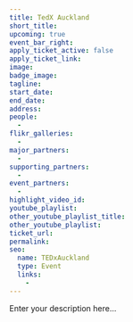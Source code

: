 ```yaml
---
title: TedX Auckland
short_title:
upcoming: true
event_bar_right:
apply_ticket_active: false
apply_ticket_link:
image:
badge_image:
tagline:
start_date:
end_date:
address:
people:
  -
flikr_galleries:
  -
major_partners:
  -
supporting_partners:
  -
event_partners:
  -
highlight_video_id:
youtube_playlist:
other_youtube_playlist_title:
other_youtube_playlist:
ticket_url:
permalink:
seo:
  name: TEDxAuckland
  type: Event
  links:
    -
---
```


Enter your description here...
